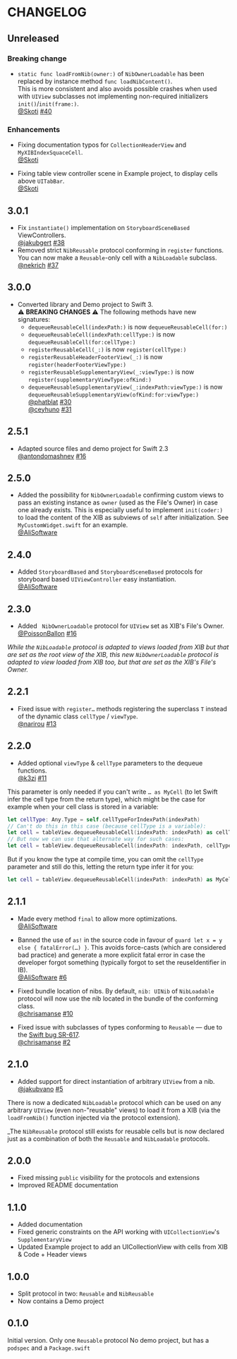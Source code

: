 # CHANGELOG

## Unreleased

### Breaking change

* `static func loadFromNib(owner:)` of `NibOwnerLoadable` has been replaced by instance method `func loadNibContent()`.  
  This is more consistent and also avoids possible crashes when used with `UIView` subclasses not implementing non-required initializers `init()`/`init(frame:)`.  
  [@Skoti](https://github.com/Skoti)
  [#40](https://github.com/AliSoftware/Reusable/pull/40)

### Enhancements

* Fixing documentation typos for `CollectionHeaderView` and `MyXIBIndexSquaceCell`.  
  [@Skoti](https://github.com/Skoti)

* Fixing table view controller scene in Example project, to display cells above `UITabBar`.  
  [@Skoti](https://github.com/Skoti)

## 3.0.1

* Fix `instantiate()` implementation on `StoryboardSceneBased` ViewControllers.  
  [@jakubgert](https://github.com/jakubgert)
  [#38](https://github.com/AliSoftware/Reusable/pull/38)
* Removed strict `NibReusable` protocol conforming in `register` functions.  
  You can now make a `Reusable`-only cell with a `NibLoadable` subclass.  
  [@nekrich](https://github.com/nekrich)
  [#37](https://github.com/AliSoftware/Reusable/pull/37)

## 3.0.0

* Converted library and Demo project to Swift 3.  
    ⚠️ **BREAKING CHANGES** ⚠️ The following methods have new signatures:  
    - `dequeueReusableCell(indexPath:)` is now `dequeueReusableCell(for:)`  
    - `dequeueReusableCell(indexPath:cellType:)` is now `dequeueReusableCell(for:cellType:)`   
    - `registerReusableCell(_:)` is now `register(cellType:)`
    - `registerReusableHeaderFooterView(_:)` is now `register(headerFooterViewType:)`
    - `registerReusableSupplementaryView(_:viewType:)` is now `register(supplementaryViewType:ofKind:)`
    - `dequeueReusableSupplementaryView(_:indexPath:viewType:)` is now `dequeueReusableSupplementaryView(ofKind:for:viewType:)`  
  [@phatblat](https://github.com/phatblat)
  [#30](https://github.com/AliSoftware/Reusable/pull/30)  
  [@ceyhuno](https://github.com/ceyhuno)
  [#31](https://github.com/AliSoftware/Reusable/pull/31)

## 2.5.1

* Adapted source files and demo project for Swift 2.3  
  [@antondomashnev](https://github.com/Antondomashnev)
  [#16](https://github.com/AliSoftware/Reusable/pull/28)

## 2.5.0

* Added the possibility for `NibOwnerLoadable` confirming custom views to pass an existing instance as `owner`
  (used as the File's Owner) in case one already exists. This is especially useful to implement `init(coder:)`
  to load the content of the XIB as subviews of `self` after initialization. See `MyCustomWidget.swift` for an example.  
  [@AliSoftware](https://github.com/AliSoftware)

## 2.4.0

* Added `StoryboardBased` and `StoryboardSceneBased` protocols for storyboard based `UIViewController` easy instantiation.  
  [@AliSoftware](https://github.com/AliSoftware)

## 2.3.0

* Added ` NibOwnerLoadable` protocol for `UIView` set as XIB's File's Owner.  
  [@PoissonBallon](https://github.com/PoissonBallon)
  [#16](https://github.com/AliSoftware/Reusable/pull/16)

_While the `NibLoadable` protocol is adapted to views loaded from XIB but that are set as the root view of the XIB,
this new `NibOwnerLoadable` protocol is adapted to view loaded from XIB too, but that are set as the XIB's File's Owner._

## 2.2.1

* Fixed issue with `register…` methods registering the superclass `T` instead of the dynamic class `cellType` / `viewType`.  
  [@narirou](https://github.com/narirou)
  [#13](https://github.com/AliSoftware/Reusable/pull/13)

## 2.2.0

* Added optional `viewType` & `cellType` parameters to the dequeue functions.  
  [@k3zi](https://github.com/k3zi)
  [#11](https://github.com/AliSoftware/Reusable/pull/11)

This parameter is only needed if you can't write `… as MyCell` (to let Swift infer the cell type from the return type),
which might be the case for example when your cell class is stored in a variable:

```swift
let cellType: Any.Type = self.cellTypeForIndexPath(indexPath)
// Can't do this in this case (because cellType is a variable):
let cell = tableView.dequeueReusableCell(indexPath: indexPath) as cellType ❌ // compiler error
// But now we can use that alternate way for such cases:
let cell = tableView.dequeueReusableCell(indexPath: indexPath, cellType: cellType)
```

But if you know the type at compile time, you can omit the `cellType` parameter and still do this, letting the return type infer it for you:

```swift
let cell = tableView.dequeueReusableCell(indexPath: indexPath) as MyCell
```

## 2.1.1

* Made every method `final` to allow more optimizations.  
  [@AliSoftware](https://github.com/AliSoftware)

* Banned the use of `as!` in the source code in favour of `guard let x = y else { fatalError(…) }`.
  This avoids force-casts (which are considered bad practice) and generate a more explicit fatal error in case the developer forgot something (typically forgot to set the reuseIdentifier in IB).  
  [@AliSoftware](https://github.com/AliSoftware)
  [#6](https://github.com/AliSoftware/Reusable/issues/6)

* Fixed bundle location of nibs. By default, `nib: UINib` of `NibLoadable` protocol will now use the nib located in the bundle of the conforming class.  
  [@chrisamanse](https://github.com/chrisamanse)
  [#10](https://github.com/AliSoftware/Reusable/pull/10)

* Fixed issue with subclasses of types conforming to `Reusable` — due to the [Swift bug SR-617](https://bugs.swift.org/browse/SR-617).  
  [@chrisamanse](https://github.com/chrisamanse)
  [#2](https://github.com/AliSoftware/Reusable/issues/2)

## 2.1.0

* Added support for direct instantiation of arbitrary `UIView` from a nib.  
  [@jakubvano](https://github.com/jakubvano)
  [#5](https://github.com/AliSoftware/Reusable/pull/5)

There is now a dedicated `NibLoadable` protocol which can be used on any arbitrary `UIView` (even non-"reusable" views) to load it from a XIB (via the `loadFromNib()` function injected via the protocol extension).

_The `NibReusable` protocol still exists for reusable cells but is now declared just as a combination of both the `Reusable` and `NibLoadable` protocols.

## 2.0.0

* Fixed missing `public` visibility for the protocols and extensions
* Improved README documentation

## 1.1.0

* Added documentation
* Fixed generic constraints on the API working with `UICollectionView`'s `SupplementaryView`
* Updated Example project to add an UICollectionView with cells from XIB & Code + Header views

## 1.0.0

* Split protocol in two: `Reusable` and `NibReusable`
* Now contains a Demo project

## 0.1.0

Initial version. Only one `Reusable` protocol
No demo project, but has a `podspec` and a `Package.swift`
